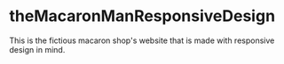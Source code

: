 # theMacaronManResponsiveDesign
This is the fictious macaron shop's website that is made with responsive design in mind.
